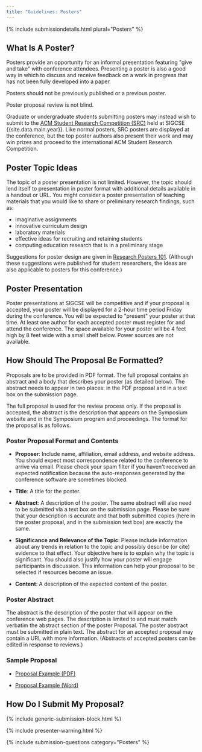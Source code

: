 ```yaml
---
title: "Guidelines: Posters"
---
```


{% include submissiondetails.html plural="Posters" %}

## What Is A Poster?

Posters provide an opportunity for an informal presentation featuring
"give and take" with conference attendees. Presenting a poster is also a
good way in which to discuss and receive feedback on a work in progress
that has not been fully developed into a paper.

Posters should not be previously published or a previous poster.

Poster proposal review is not blind.

Graduate or undergraduate students submitting posters may instead wish
to submit to the [ACM Student Research Competition (SRC)](studentresearchcompetition.html) held
at SIGCSE {{site.data.main.year}}. Like normal posters, SRC posters are
displayed at the conference, but the top poster authors also present
their work and may win prizes and proceed to the international ACM
Student Research Competition.

## Poster Topic Ideas

The topic of a poster presentation is not limited. However, the topic
should lend itself to presentation in poster format with additional
details available in a handout or URL. You might consider a poster
presentation of teaching materials that you would like to share or
preliminary research findings, such as:

-   imaginative assignments
-   innovative curriculum design
-   laboratory materials
-   effective ideas for recruiting and retaining students
-   computing education research that is in a preliminary stage

Suggestions for poster design are given in [Research Posters 101](http://xrds.acm.org/article.cfm?aid=332138). (Although these suggestions were published for student researchers, the ideas are also applicable to posters for this conference.)

## Poster Presentation

Poster presentations at SIGCSE will be competitive and if your proposal
is accepted, your poster will be displayed for a 2-hour time period
Friday during the conference. You will be expected to "present" your
poster at that time. At least one author for each accepted poster must
register for and attend the conference. The space available for your
poster will be 4 feet high by 8 feet wide with a small shelf below.
Power sources are not available.

## How Should The Proposal Be Formatted?

Proposals are to be provided in PDF format. The full proposal
contains an abstract and a body that describes your poster (as detailed
below). The abstract needs to appear in two places: in the PDF proposal
and in a text box on the submission page.

The full proposal is used for the review process only. If the proposal
is accepted, the abstract is the description that appears on the
Symposium website and in the Symposium program and proceedings. The
format for the proposal is as follows.

### Poster Proposal Format and Contents

-   **Proposer**: Include name, affiliation,
    email address, and website address. You should expect most
    correspondence related to the conference to arrive via email. Please
    check your spam filter if you haven't received an expected
    notification because the auto-responses generated by the conference
    software are sometimes blocked.

-   **Title**: A title for the poster.

-   **Abstract**: A description of the poster. The same abstract will also
    need to be submitted via a text box on the submission page. Please
    be sure that your description is accurate and that both submitted
    copies (here in the poster proposal, and in the submission text box)
    are exactly the same.

-   **Significance and Relevance of the Topic**: Please include information
    about any trends in relation to the topic and possibly describe (or
    cite) evidence to that effect. Your objective here is to explain why
    the topic is significant. You should also justify how your poster
    will engage participants in discussion. This information can help
    your proposal to be selected if resources become an issue.

-   **Content**: A description of the expected content of the poster.

### Poster Abstract

The abstract is the description of the poster that will appear on the
conference web pages. The description is limited to and must match
verbatim the abstract section of the poster Proposal. The poster
abstract must be submitted in plain text. The abstract for an accepted
proposal may contain a URL with more information. (Abstracts of accepted
posters can be edited in response to reviews.)

### Sample Proposal

-  [Proposal Example (PDF)]({{site.base}}/docs/sigcse-sample-poster.pdf)

-  [Proposal Example (Word)]({{site.base}}/docs/sigcse-sample-poster.docx)

## How Do I Submit My Proposal?

{% include generic-submission-block.html %}

{% include presenter-warning.html %}

{% include submission-questions category="Posters" %}
